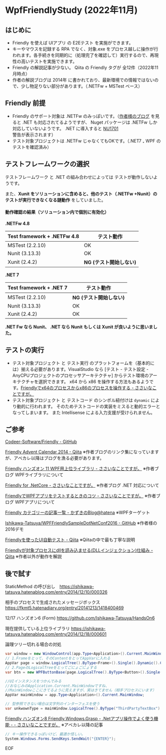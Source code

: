 # WpfFriendlyStudy (2022年11月)

## はじめに

- Friendly を使えば UIアプリ の E2Eテスト を実施ができます。
- キーやマウスを記録する RPA でなく、対象.exe をプロセス越しに操作が行われます。各手続きを同期的に（処理完了を確認して）実行するので、再現性の高いテストを実施できます。
- Friendly の解説記事が少ない。 Qiita の Friendly タグが 全12件（2022年11月時点）
- 作者の解説ブログは 2014年 に書かれており、最新環境での情報ではないので、少し物足りない部分があります。（.NETFw + MSTest ベース）

## Friendly 前提

- Friendly のサポート対象は .NETFw のみっぽいです。（[作者様のブログ](https://ishikawa-tatsuya.hatenablog.com/entry/2019/08/20/163402) を見ると .NET も対応されてるようですが、 Nuget パッケージは .NETFw しか対応していないようです。 .NET に導入すると [NU1701](https://learn.microsoft.com/ja-jp/nuget/reference/errors-and-warnings/nu1701) 警告が表示されます）
- テスト対象プロジェクトは .NETFw じゃなくてもOKです。（.NET7 ₊ WPF のテストを確認済み）

## テストフレームワークの選択

テストフレームワーク と .NET の組み合わせによっては テストが動作しないようです。

また、**Xunit をソリューションに含めると、他のテスト（.NETFw +Nunit）のテストが実行できなくなる謎動作** をしていました。

#### 動作確認の結果（ソリューション内で個別に有効化）

**.NETFw 4.8**

| Test framework + .NETFw 4.8 | テスト動作                |
| --------------------------- | ------------------------- |
| MSTest (2.2.10)             | OK                        |
| Nunit (3.13.3)              | OK                        |
| Xunit (2.4.2)               | **NG (テスト開始しない)** |

**.NET 7** 

| Test framework + .NET 7 | テスト動作                |
| ----------------------- | ------------------------- |
| MSTest (2.2.10)         | **NG (テスト開始しない)** |
| Nunit (3.13.3)          | OK                        |
| Xunit (2.4.2)           | OK                        |

**.NET Fw なら Nunit、 .NET なら Nunit もしくは Xunit が良いように思いました。**

## テストの実行

- テスト対象プロジェクト と テスト実行 のプラットフォームを（基本的には）揃える必要があります。VisualStudio なら [テスト - テスト設定 - AnyCPUプロジェクトのプロセッサアーキテクチャ] からテスト環境のアーキテクチャを選択できます。 x64 から x86 を操作する方法もあるようです。[Friendlyでx64のプロセスからx86のプロセスを操作する - ささいなことですが。](https://ishikawa-tatsuya.hatenablog.com/entry/2019/07/27/123301)
- テスト対象プロジェクト と テストコード のシンボル紐付けは `dynamic` により動的に行われます。 そのためテストコードの実装をミスると動的エラーとなってしまいます。 また Intellisense による入力支援が受けられません。

## ご参考

[Codeer-Software/Friendly - GitHub](https://github.com/Codeer-Software/Friendly)

[Friendly Advent Calendar 2014 - Qiita](https://qiita.com/advent-calendar/2014/friendly)  ※作者ブログのリンク集になっていますが、アベカレ以降はブログを漁る必要があります。

[Friendly ハンズオン 11 WPF用上位ライブラリ - ささいなことですが。](https://ishikawa-tatsuya.hatenablog.com/entry/2015/01/10/114835)  ※作者ブログ WPFライブラリについて

[Friendly for .NetCore - ささいなことですが。](https://ishikawa-tatsuya.hatenablog.com/entry/2019/01/05/140805)  ※作者ブログ .NET 対応について

[FriendlyでWPFアプリをテストするときのコツ - ささいなことですが。](https://ishikawa-tatsuya.hatenablog.com/entry/2020/05/17/142034)  ※作者ブログ WPFアプリについて

[Friendly カテゴリーの記事一覧 - かずきのBlog@hatena](https://blog.okazuki.jp/archive/category/Friendly)  ※WPFターゲット

[Ishikawa-Tatsuya/WPFFriendlySampleDotNetConf2016 - GitHub](https://github.com/Ishikawa-Tatsuya/WPFFriendlySampleDotNetConf2016)  ※作者様の2016デモ

[Friendlyを使ったUI自動テスト - Qiita](https://qiita.com/zuzuwen/items/b042fe501990ad29f418)  ※Qiitaの中で最も丁寧な説明

[Friendlyが対象プロセスにdllを読み込ませる(DLLインジェクション)仕組み - Qiita](https://qiita.com/mngreen/items/fb56137153142e4dd5f9)   ※作者以外が動作を解説

## 後で試す

StaticMethod の呼び出し　https://ishikawa-tatsuya.hatenablog.com/entry/2014/12/10/000326

相手のプロセスで生成されたメッセージボックス　https://fkmt5.hatenadiary.org/entry/20141213/1418400469

12/17 ハンズオン6 (Form)   https://github.com/Ishikawa-Tatsuya/HandsOn6

現在提供している上位ライブラリ    https://ishikawa-tatsuya.hatenablog.com/entry/2014/12/18/000601

論理ツリー切れる場合の対処

```cs
var window = new WindowControl(app.Type<Application>().Current.MainWindow);
// 1.Frameをとって、そのContentをとってAppVarに入れる
AppVar page = window.LogicalTree().ByType<Frame>().Single().Dynamic().Content;
// 2.PageのLogicalTreeをとってごにょごにょする
var btn = new WPFButtonBase(page.LogicalTree().ByType<Button>().Single());
```

```cs
//UIインスタンスをつかんでみる
//おなじみのApplication.Current.MainWindowですね、
//MainWindowここにきてるように見えますが、実はきてません（相手プロセスにいます）
AppVar mainWindow = app.Type<Application>().Current.MainWindow;

// 型参照できない場合は文字列のインターフェスを使う
var unkwownType = mainWindow.LogicalTree().ByType("ThirdPartyTextBox").Single();
```

[Friendly ハンズオン8 Friendly.Windows.Grasp - .Netアプリ操作でよく使う機能 - - ささいなことですが。](https://ishikawa-tatsuya.hatenablog.com/entry/2015/01/05/230614)  ※アベカレ以降の記事

```cs
// キー操作できるっぽいけど、最適か怪しい。
System.Windows.Forms.SendKeys.SendWait("{ENTER}");
```

EOF

